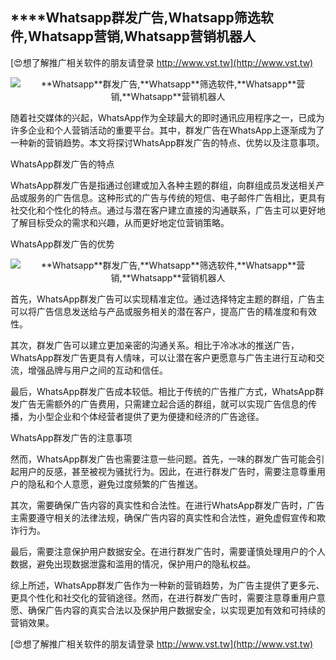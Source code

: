 ## ****Whatsapp**群发广告,**Whatsapp**筛选软件,**Whatsapp**营销,**Whatsapp**营销机器人**

[😍想了解推广相关软件的朋友请登录 http://www.vst.tw](http://www.vst.tw)

 <center><img src="https://vst.tw/MP4/tuiguang/png/0.png" alt="**Whatsapp**群发广告,**Whatsapp**筛选软件,**Whatsapp**营销,**Whatsapp**营销机器人"></center>

随着社交媒体的兴起，WhatsApp作为全球最大的即时通讯应用程序之一，已成为许多企业和个人营销活动的重要平台。其中，群发广告在WhatsApp上逐渐成为了一种新的营销趋势。本文将探讨WhatsApp群发广告的特点、优势以及注意事项。

WhatsApp群发广告的特点

WhatsApp群发广告是指通过创建或加入各种主题的群组，向群组成员发送相关产品或服务的广告信息。这种形式的广告与传统的短信、电子邮件广告相比，更具有社交化和个性化的特点。通过与潜在客户建立直接的沟通联系，广告主可以更好地了解目标受众的需求和兴趣，从而更好地定位营销策略。

WhatsApp群发广告的优势

 <center><img src="https://vst.tw/MP4/tuiguang/png/7.png" alt="**Whatsapp**群发广告,**Whatsapp**筛选软件,**Whatsapp**营销,**Whatsapp**营销机器人"></center>

首先，WhatsApp群发广告可以实现精准定位。通过选择特定主题的群组，广告主可以将广告信息发送给与产品或服务相关的潜在客户，提高广告的精准度和有效性。

其次，群发广告可以建立更加亲密的沟通关系。相比于冷冰冰的推送广告，WhatsApp群发广告更具有人情味，可以让潜在客户更愿意与广告主进行互动和交流，增强品牌与用户之间的互动和信任。

最后，WhatsApp群发广告成本较低。相比于传统的广告推广方式，WhatsApp群发广告无需额外的广告费用，只需建立起合适的群组，就可以实现广告信息的传播，为小型企业和个体经营者提供了更为便捷和经济的广告途径。

WhatsApp群发广告的注意事项

然而，WhatsApp群发广告也需要注意一些问题。首先，一味的群发广告可能会引起用户的反感，甚至被视为骚扰行为。因此，在进行群发广告时，需要注意尊重用户的隐私和个人意愿，避免过度频繁的广告推送。

其次，需要确保广告内容的真实性和合法性。在进行WhatsApp群发广告时，广告主需要遵守相关的法律法规，确保广告内容的真实性和合法性，避免虚假宣传和欺诈行为。

最后，需要注意保护用户数据安全。在进行群发广告时，需要谨慎处理用户的个人数据，避免出现数据泄露和滥用的情况，保护用户的隐私权益。

综上所述，WhatsApp群发广告作为一种新的营销趋势，为广告主提供了更多元、更具个性化和社交化的营销途径。然而，在进行群发广告时，需要注意尊重用户意愿、确保广告内容的真实合法以及保护用户数据安全，以实现更加有效和可持续的营销效果。

[😍想了解推广相关软件的朋友请登录 http://www.vst.tw](http://www.vst.tw)



